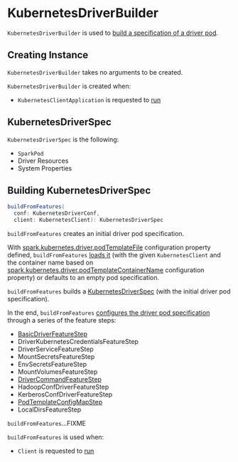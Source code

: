 # KubernetesDriverBuilder

`KubernetesDriverBuilder` is used to [build a specification of a driver pod](#buildFromFeatures).

## Creating Instance

`KubernetesDriverBuilder` takes no arguments to be created.

`KubernetesDriverBuilder` is created when:

* `KubernetesClientApplication` is requested to [run](KubernetesClientApplication.md#run)

## <span id="KubernetesDriverSpec"> KubernetesDriverSpec

`KubernetesDriverSpec` is the following:

* <span id="pod"> `SparkPod`
* <span id="driverKubernetesResources"> Driver Resources
* <span id="systemProperties"> System Properties

## <span id="buildFromFeatures"> Building KubernetesDriverSpec

```scala
buildFromFeatures(
  conf: KubernetesDriverConf,
  client: KubernetesClient): KubernetesDriverSpec
```

`buildFromFeatures` creates an initial driver pod specification.

With [spark.kubernetes.driver.podTemplateFile](configuration-properties.md#spark.kubernetes.driver.podTemplateFile) configuration property defined, `buildFromFeatures` [loads it](KubernetesUtils.md#loadPodFromTemplate) (with the given `KubernetesClient` and the container name based on [spark.kubernetes.driver.podTemplateContainerName](configuration-properties.md#spark.kubernetes.driver.podTemplateContainerName) configuration property) or defaults to an empty pod specification.

`buildFromFeatures` builds a [KubernetesDriverSpec](#KubernetesDriverSpec) (with the initial driver pod specification).

In the end, `buildFromFeatures` [configures the driver pod specification](KubernetesFeatureConfigStep.md#configurePod) through a series of the feature steps:

* [BasicDriverFeatureStep](BasicDriverFeatureStep.md)
* DriverKubernetesCredentialsFeatureStep
* DriverServiceFeatureStep
* MountSecretsFeatureStep
* EnvSecretsFeatureStep
* MountVolumesFeatureStep
* [DriverCommandFeatureStep](DriverCommandFeatureStep.md)
* HadoopConfDriverFeatureStep
* KerberosConfDriverFeatureStep
* [PodTemplateConfigMapStep](PodTemplateConfigMapStep.md)
* LocalDirsFeatureStep

`buildFromFeatures`...FIXME

`buildFromFeatures` is used when:

* `Client` is requested to [run](Client.md#run)
